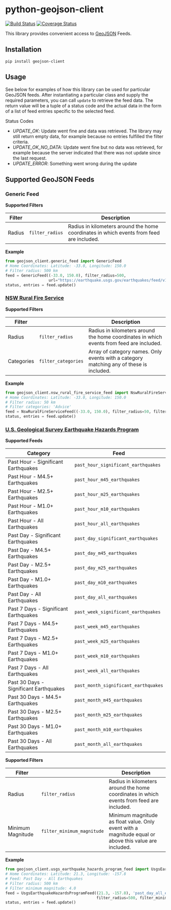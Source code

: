 # python-geojson-client

[![Build Status](https://travis-ci.org/exxamalte/python-geojson-client.svg)](https://travis-ci.org/exxamalte/python-geojson-client)
[![Coverage Status](https://coveralls.io/repos/github/exxamalte/python-geojson-client/badge.svg?branch=master)](https://coveralls.io/github/exxamalte/python-geojson-client?branch=master)

This library provides convenient access to [GeoJSON](https://tools.ietf.org/html/rfc7946) Feeds.


## Installation
`pip install geojson-client`

## Usage
See below for examples of how this library can be used for particular GeoJSON feeds. After instantiating a particular class and supply the required parameters, you can call `update` to retrieve the feed data. The return value will be a tuple of a status code and the actual data in the form of a list of feed entries specific to the selected feed.

Status Codes
* _UPDATE_OK_: Update went fine and data was retrieved. The library may still return empty data, for example because no entries fulfilled the filter criteria.
* _UPDATE_OK_NO_DATA_: Update went fine but no data was retrieved, for example because the server indicated that there was not update since the last request.
* _UPDATE_ERROR_: Something went wrong during the update

## Supported GeoJSON Feeds

### Generic Feed

**Supported Filters**

| Filter |                 | Description |
|--------|-----------------|-------------|
| Radius | `filter_radius` | Radius in kilometers around the home coordinates in which events from feed are included. |

**Example**
```python
from geojson_client.generic_feed import GenericFeed
# Home Coordinates: Latitude: -33.0, Longitude: 150.0
# Filter radius: 500 km
feed = GenericFeed((-33.0, 150.0), filter_radius=500, 
                   url="https://earthquake.usgs.gov/earthquakes/feed/v1.0/summary/all_day.geojson")
status, entries = feed.update()
```

### [NSW Rural Fire Service](https://www.rfs.nsw.gov.au/fire-information/fires-near-me)

**Supported Filters**

| Filter     |                     | Description |
|------------|---------------------|-------------|
| Radius     | `filter_radius`     | Radius in kilometers around the home coordinates in which events from feed are included. |
| Categories | `filter_categories` | Array of category names. Only events with a category matching any of these is included. |

**Example**
```python
from geojson_client.nsw_rural_fire_service_feed import NswRuralFireServiceFeed
# Home Coordinates: Latitude: -33.0, Longitude: 150.0
# Filter radius: 50 km
# Filter categories: 'Advice'
feed = NswRuralFireServiceFeed((-33.0, 150.0), filter_radius=50, filter_categories=['Advice'])
status, entries = feed.update()
```

### [U.S. Geological Survey Earthquake Hazards Program](https://earthquake.usgs.gov/earthquakes/feed/v1.0/geojson.php)

**Supported Feeds**

| Category                               | Feed                                 |
|----------------------------------------|--------------------------------------|
| Past Hour - Significant Earthquakes    | `past_hour_significant_earthquakes`  |
| Past Hour - M4.5+ Earthquakes          | `past_hour_m45_earthquakes`          |
| Past Hour - M2.5+ Earthquakes          | `past_hour_m25_earthquakes`          |
| Past Hour - M1.0+ Earthquakes          | `past_hour_m10_earthquakes`          |
| Past Hour - All Earthquakes            | `past_hour_all_earthquakes`          |
| Past Day - Significant Earthquakes     | `past_day_significant_earthquakes`   |
| Past Day - M4.5+ Earthquakes           | `past_day_m45_earthquakes`           |
| Past Day - M2.5+ Earthquakes           | `past_day_m25_earthquakes`           |
| Past Day - M1.0+ Earthquakes           | `past_day_m10_earthquakes`           |
| Past Day - All Earthquakes             | `past_day_all_earthquakes`           |
| Past 7 Days - Significant Earthquakes  | `past_week_significant_earthquakes`  |
| Past 7 Days - M4.5+ Earthquakes        | `past_week_m45_earthquakes`          |
| Past 7 Days - M2.5+ Earthquakes        | `past_week_m25_earthquakes`          |
| Past 7 Days - M1.0+ Earthquakes        | `past_week_m10_earthquakes`          |
| Past 7 Days - All Earthquakes          | `past_week_all_earthquakes`          |
| Past 30 Days - Significant Earthquakes | `past_month_significant_earthquakes` |
| Past 30 Days - M4.5+ Earthquakes       | `past_month_m45_earthquakes`         |
| Past 30 Days - M2.5+ Earthquakes       | `past_month_m25_earthquakes`         |
| Past 30 Days - M1.0+ Earthquakes       | `past_month_m10_earthquakes`         |
| Past 30 Days - All Earthquakes         | `past_month_all_earthquakes`         |

**Supported Filters**

| Filter            |                            | Description |
|-------------------|----------------------------|-------------|
| Radius            | `filter_radius`            | Radius in kilometers around the home coordinates in which events from feed are included. |
| Minimum Magnitude | `filter_minimum_magnitude` | Minimum magnitude as float value. Only event with a magnitude equal or above this value are included. |

**Example**
```python
from geojson_client.usgs_earthquake_hazards_program_feed import UsgsEarthquakeHazardsProgramFeed
# Home Coordinates: Latitude: 21.3, Longitude: -157.8
# Feed: Past Day - All Earthquakes
# Filter radius: 500 km
# Filter minimum magnitude: 4.0
feed = UsgsEarthquakeHazardsProgramFeed((21.3, -157.8), 'past_day_all_earthquakes', 
                                        filter_radius=500, filter_minimum_magnitude=4.0)
status, entries = feed.update()
```
